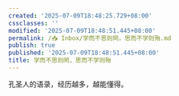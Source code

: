 ```yaml
---
created: '2025-07-09T18:48:25.729+08:00'
cssclasses: ''
modified: '2025-07-09T18:48:51.445+08:00'
permalink: /📥 Inbox/学而不思则罔，思而不学则殆.md
publish: true
published: '2025-07-09T18:48:51.445+08:00'
title: 学而不思则罔，思而不学则殆
---
```

孔圣人的语录，经历越多，越能懂得。